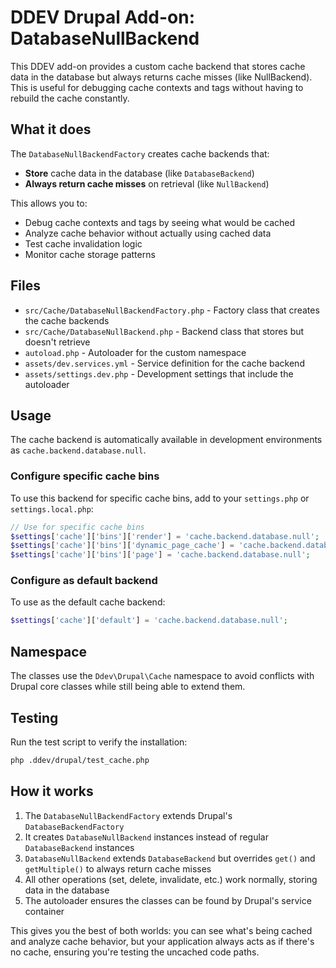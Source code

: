 # DDEV Drupal Add-on: DatabaseNullBackend

This DDEV add-on provides a custom cache backend that stores cache data in the database but always returns cache misses (like NullBackend). This is useful for debugging cache contexts and tags without having to rebuild the cache constantly.

## What it does

The `DatabaseNullBackendFactory` creates cache backends that:
- **Store** cache data in the database (like `DatabaseBackend`)
- **Always return cache misses** on retrieval (like `NullBackend`)

This allows you to:
- Debug cache contexts and tags by seeing what would be cached
- Analyze cache behavior without actually using cached data
- Test cache invalidation logic
- Monitor cache storage patterns

## Files

- `src/Cache/DatabaseNullBackendFactory.php` - Factory class that creates the cache backends
- `src/Cache/DatabaseNullBackend.php` - Backend class that stores but doesn't retrieve
- `autoload.php` - Autoloader for the custom namespace
- `assets/dev.services.yml` - Service definition for the cache backend
- `assets/settings.dev.php` - Development settings that include the autoloader

## Usage

The cache backend is automatically available in development environments as `cache.backend.database.null`.

### Configure specific cache bins

To use this backend for specific cache bins, add to your `settings.php` or `settings.local.php`:

```php
// Use for specific cache bins
$settings['cache']['bins']['render'] = 'cache.backend.database.null';
$settings['cache']['bins']['dynamic_page_cache'] = 'cache.backend.database.null';
$settings['cache']['bins']['page'] = 'cache.backend.database.null';
```

### Configure as default backend

To use as the default cache backend:

```php
$settings['cache']['default'] = 'cache.backend.database.null';
```

## Namespace

The classes use the `Ddev\Drupal\Cache` namespace to avoid conflicts with Drupal core classes while still being able to extend them.

## Testing

Run the test script to verify the installation:

```bash
php .ddev/drupal/test_cache.php
```

## How it works

1. The `DatabaseNullBackendFactory` extends Drupal's `DatabaseBackendFactory`
2. It creates `DatabaseNullBackend` instances instead of regular `DatabaseBackend` instances
3. `DatabaseNullBackend` extends `DatabaseBackend` but overrides `get()` and `getMultiple()` to always return cache misses
4. All other operations (set, delete, invalidate, etc.) work normally, storing data in the database
5. The autoloader ensures the classes can be found by Drupal's service container

This gives you the best of both worlds: you can see what's being cached and analyze cache behavior, but your application always acts as if there's no cache, ensuring you're testing the uncached code paths.
